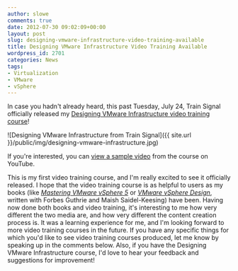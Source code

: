 ```yaml
---
author: slowe
comments: true
date: 2012-07-30 09:02:09+00:00
layout: post
slug: designing-vmware-infrastructure-video-training-available
title: Designing VMware Infrastructure Video Training Available
wordpress_id: 2701
categories: News
tags:
- Virtualization
- VMware
- vSphere
---
```


In case you hadn't already heard, this past Tuesday, July 24, Train Signal officially released my [Designing VMware Infrastructure video training course](http://www.trainsignal.com/Designing-VMware-Infrastructure.aspx)!

![Designing VMware Infrastructure from Train Signal]({{ site.url }}/public/img/designing-vmware-infrastructure.jpg)

If you're interested, you can [view a sample video](http://www.youtube.com/watch?v=ESF6-t3D_iQ&feature=plcp) from the course on YouTube.

This is my first video training course, and I'm really excited to see it officially released. I hope that the video training course is as helpful to users as my books (like [_Mastering VMware vSphere 5_](http://www.amazon.com/Mastering-VMware-vSphere-Scott-Lowe/dp/0470890800/ref=sr_1_1?ie=UTF8&qid=1343598584&sr=8-1&keywords=mastering+vmware+vSphere+5) or [_VMware vSphere Design_](http://www.amazon.com/VMware-vSphere-Design-Forbes-Guthrie/dp/0470922028/ref=sr_1_1?ie=UTF8&qid=1343598617&sr=8-1&keywords=vmware+vSphere+design), written with Forbes Guthrie and Maish Saidel-Keesing) have been. Having now done both books and video training, it's interesting to me how very different the two media are, and how very different the content creation process is. It was a learning experience for me, and I'm looking forward to more video training courses in the future. If you have any specific things for which you'd like to see video training courses produced, let me know by speaking up in the comments below. Also, if you have the Designing VMware Infrastructure course, I'd love to hear your feedback and suggestions for improvement!
